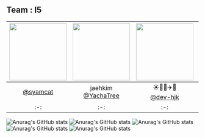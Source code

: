 ## Team : I5
|<img src="https://avatars.githubusercontent.com/u/94904427?v=4" width="150" height="150"/>|<img src="https://avatars.githubusercontent.com/u/73402982?v=4" width="150" height="150"/>|<img src="https://avatars.githubusercontent.com/u/173024446?v=4" width="150" height="150"/>|<img src="https://avatars.githubusercontent.com/u/148692050?v=4" width="150" height="150"/>|<img src="https://avatars.githubusercontent.com/u/173024396?v=4" width="150" height="150"/>|
|:-:|:-:|:-:|:-:|:-:|
|[@syamcat](https://github.com/syamcat)|jaehkim<br/>[@YachaTree](https://github.com/YachaTree)|☀️🚀🍀✈️🐨<br/>[@dev-hjk](https://github.com/dev-hjk)|MungChi<br/>[@JungHyeonmin](https://github.com/JungHyeonmin)|[@gsh118](https://github.com/gsh118)|
|:-:|:-:|:-:|:-:|:-:|

![Anurag's GitHub stats](https://github-readme-stats.vercel.app/api?username=syamcat&show_icons=true&theme=radical)
![Anurag's GitHub stats](https://github-readme-stats.vercel.app/api?username=YachaTree&show_icons=true&theme=radical)
![Anurag's GitHub stats](https://github-readme-stats.vercel.app/api?username=dev-hjk&show_icons=true&theme=radical)
![Anurag's GitHub stats](https://github-readme-stats.vercel.app/api?username=JungHyeonmin&show_icons=true&theme=radical)
![Anurag's GitHub stats](https://github-readme-stats.vercel.app/api?username=gsh118&show_icons=true&theme=radical)



